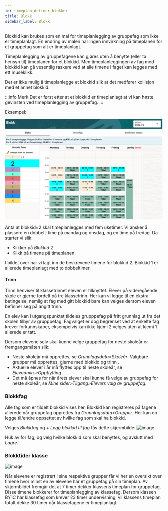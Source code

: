 ```yaml
---
id: timeplan_definer_blokknr
title: Blokk
sidebar_label: Blokk
---
```



Blokkid kan brukes som en mal for timeplanlegging av gruppefag som ikke er timeplanlagt. En endring av malen har ingen innvirkning på timeplanen for et gruppefag som alt er timeplanlagt.

Timeplanlegging av gruppefagene kan gjøres uten å benytte (eller ta hensyn til) timeplanen for et blokkid. Men timeplanleggingen av fag med blokkid kan gå vesentlig raskere ved at alle timene i faget kan legges med ett museklikk. 

Det er ikke mulig å timeplanlegge et blokkid slik at det medfører kollisjon med et annet blokkid. 

:::info Merk
Det er først etter at et blokkid er timeplanlagt at vi kan høste gevinsten ved timeplanlegging av gruppefag.
:::

Eksempel:

![bilde](/img/tp_blokk.png)

Anta at blokkid=2 skal timeplanlegges med fem uketimer. Vi ønsker å plassere en dobbelt-time på mandag og onsdag, og en time på fredag. Da starter vi  slik:
- Klikker på _Blokkid_ 2 
- Klikk på timene på timeplanen.

I bildet over har vi lagt inn de beskrevene timene for blokkid 2. Blokkid 1 er allerede timeplanlagt med to dobbeltimer. 

#### Trinn
Trinn henviser til klassetrinnet eleven er tilknyttet. Elever på videregående skole er gjerne fordelt på tre klassetrinn. Her kan vi legge til en ekstra betingelse, nemlig at fag med gitt blokkid bare kan velges dersom eleven befinner seg på angitt trinn.

En elev kan i utgangspunktet tildeles grupppefag på fritt grunnlag ut fra det skolen tilbyr av grupppefag. Fagvalget er dog begrenset ved at enkelte fag krever forkunnskaper, eksempelvis kan ikke kjemi 2 velges uten at kjemi 1 allerede er tatt.

Dersom elevene selv skal kunne velge gruppefag for neste skoleår er fremgangsmåten slik:
- Neste skoleår må opprettes, se _Grunnlagsdata>Skoleår_. Valgbare grupper må opprettes, gjerne med blokkid og trinn .
- Aktuelle elever i år må flyttes opp til neste skoleår,  se _Elevadmin.>Oppflytting_
- Det må åpnes for når årets elever skal kunne få velge av gruppefag for neste skoleår, se _Mine sider>Tilgang>Elevers valg av gruppefag_.


### Blokkfag
Alle fag som er tildelt blokkid vises her. Blokkid kan registreres på fagene allerede når gruppefag opprettes fra _Grunnlagsdata>Grupper_.
Her kan en legge til/endre oppsettet av hvilke fag som skal ha blokkid. 

Velges _Blokkfag_ og _+ Legg blokkid til fag_ fås dette skjermbilde:
![image](https://github.com/user-attachments/assets/59e576ed-cb2e-493d-8e19-44ca2bc5cf3e)


Huk av for fag, og velg hvilke blokkid som skal benyttes, og avslutt med _Lagre_.

### Blokktider klasse
![image](https://github.com/BarmanHanssen/iskole/assets/80097133/3128651d-a41a-42e8-97ac-71beda745e03)

Når elevene er registrert i sine respektive grupper får vi her en oversikt over timene hvor minst en av elevene har et gruppefag på sin timeplan. Av skjermbildet fremgår det at 7 timer dekker klassens  timeplan for gruppefag. Disse timene blokkerer for timeplanlegging av klassefag. Dersom klassen BY1C har klassefag som krever 23 timer undervisning, vil klassens timeplan totalt dekke 30 timer når klassefagene er timeplanlagt.
